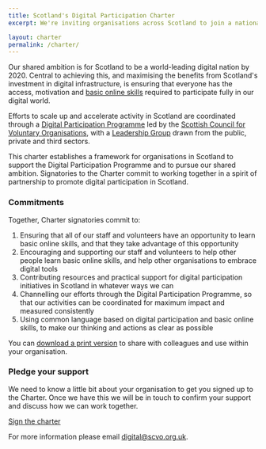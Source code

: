 ```yaml
---
title: Scotland's Digital Participation Charter
excerpt: We're inviting organisations across Scotland to join a national movement to promote digital participation and basic online skills.

layout: charter
permalink: /charter/
---
```


Our shared ambition is for Scotland to be a world-leading digital nation by 2020. Central to achieving this, and maximising the benefits from Scotland's investment in digital infrastructure, is ensuring that everyone has the access, motivation and [basic online skills](http://www.go-on.co.uk/opportunity/basic-online-skills/) required to participate fully in our digital world.

Efforts to scale up and accelerate activity in Scotland are coordinated through a [Digital Participation Programme](/) led by the [Scottish Council for Voluntary Organisations](http://www.scvo.org.uk), with a [Leadership Group](/about/#leadership-group) drawn from the public, private and third sectors.

This charter establishes a framework for organisations in Scotland to support the Digital Participation Programme and to pursue our shared ambition. Signatories to the Charter commit to working together in a spirit of partnership to promote digital participation in Scotland.

### Commitments

Together, Charter signatories commit to:

1. Ensuring that all of our staff and volunteers have an opportunity to learn basic online skills, and that they take advantage of this opportunity
2. Encouraging and supporting our staff and volunteers to help other people learn basic online skills, and help other organisations to embrace digital tools
3. Contributing resources and practical support for digital participation initiatives in Scotland in whatever ways we can
4. Channelling our efforts through the Digital Participation Programme, so that our activities can be coordinated for maximum impact and measured consistently
5. Using common language based on digital participation and basic online skills, to make our thinking and actions as clear as possible

You can [download a print version](/images/charter.pdf) to share with colleagues and use within your organisation.

### Pledge your support

We need to know a little bit about your organisation to get you signed up to the Charter. Once we have this we will be in touch to confirm your support and discuss how we can work together.

<a href="/charter/apply/" class="btn btn-primary btn-lg">Sign the charter</a>

For more information please email [digital@scvo.org.uk](mailto:digital@scvo.org.uk).